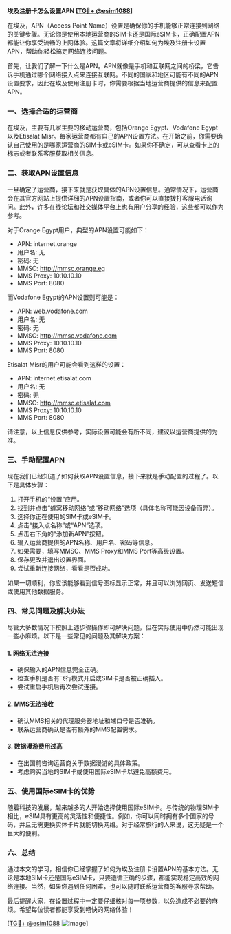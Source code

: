 **埃及注册卡怎么设置APN [[TG💪+ @esim1088](https://t.me/s/esim1088)]**

在埃及，APN（Access Point Name）设置是确保你的手机能够正常连接到网络的关键步骤。无论你是使用本地运营商的SIM卡还是国际eSIM卡，正确配置APN都能让你享受流畅的上网体验。这篇文章将详细介绍如何为埃及注册卡设置APN，帮助你轻松搞定网络连接问题。

首先，让我们了解一下什么是APN。APN就像是手机和互联网之间的桥梁，它告诉手机通过哪个网络接入点来连接互联网。不同的国家和地区可能有不同的APN设置要求，因此在埃及使用注册卡时，你需要根据当地运营商提供的信息来配置APN。

### 一、选择合适的运营商

在埃及，主要有几家主要的移动运营商，包括Orange Egypt、Vodafone Egypt以及Etisalat Misr。每家运营商都有自己的APN设置方法。在开始之前，你需要确认自己使用的是哪家运营商的SIM卡或eSIM卡。如果你不确定，可以查看卡上的标志或者联系客服获取相关信息。

### 二、获取APN设置信息

一旦确定了运营商，接下来就是获取具体的APN设置信息。通常情况下，运营商会在其官方网站上提供详细的APN设置指南，或者你可以直接拨打客服电话询问。此外，许多在线论坛和社交媒体平台上也有用户分享的经验，这些都可以作为参考。

对于Orange Egypt用户，典型的APN设置可能如下：
- APN: internet.orange
- 用户名: 无
- 密码: 无
- MMSC: http://mmsc.orange.eg
- MMS Proxy: 10.10.10.10
- MMS Port: 8080

而Vodafone Egypt的APN设置则可能是：
- APN: web.vodafone.com
- 用户名: 无
- 密码: 无
- MMSC: http://mmsc.vodafone.com
- MMS Proxy: 10.10.10.10
- MMS Port: 8080

Etisalat Misr的用户可能会看到这样的设置：
- APN: internet.etisalat.com
- 用户名: 无
- 密码: 无
- MMSC: http://mmsc.etisalat.com
- MMS Proxy: 10.10.10.10
- MMS Port: 8080

请注意，以上信息仅供参考，实际设置可能会有所不同，建议以运营商提供的为准。

### 三、手动配置APN

现在我们已经知道了如何获取APN设置信息，接下来就是手动配置的过程了。以下是具体步骤：

1. 打开手机的“设置”应用。
2. 找到并点击“蜂窝移动网络”或“移动网络”选项（具体名称可能因设备而异）。
3. 选择你正在使用的SIM卡或eSIM卡。
4. 点击“接入点名称”或“APN”选项。
5. 点击右下角的“添加新APN”按钮。
6. 输入运营商提供的APN名称、用户名、密码等信息。
7. 如果需要，填写MMSC、MMS Proxy和MMS Port等高级设置。
8. 保存更改并退出设置界面。
9. 尝试重新连接网络，看看是否成功。

如果一切顺利，你应该能够看到信号图标显示正常，并且可以浏览网页、发送短信或使用其他数据服务。

### 四、常见问题及解决办法

尽管大多数情况下按照上述步骤操作即可解决问题，但在实际使用中仍然可能出现一些小麻烦。以下是一些常见的问题及其解决方案：

#### 1. 网络无法连接
- 确保输入的APN信息完全正确。
- 检查手机是否有飞行模式开启或SIM卡是否被正确插入。
- 尝试重启手机后再次尝试连接。

#### 2. MMS无法接收
- 确认MMS相关的代理服务器地址和端口号是否准确。
- 联系运营商确认是否有额外的MMS配置需求。

#### 3. 数据漫游费用过高
- 在出国前咨询运营商关于数据漫游的具体政策。
- 考虑购买当地的SIM卡或使用国际eSIM卡以避免高额费用。

### 五、使用国际eSIM卡的优势

随着科技的发展，越来越多的人开始选择使用国际eSIM卡。与传统的物理SIM卡相比，eSIM具有更高的灵活性和便捷性。例如，你可以同时拥有多个国家的号码，并且无需更换实体卡片就能切换网络。对于经常旅行的人来说，这无疑是一个巨大的便利。

### 六、总结

通过本文的学习，相信你已经掌握了如何为埃及注册卡设置APN的基本方法。无论是本地SIM卡还是国际eSIM卡，只要遵循正确的步骤，都能实现稳定高效的网络连接。当然，如果你遇到任何困难，也可以随时联系运营商的客服寻求帮助。

最后提醒大家，在设置过程中一定要仔细核对每一项参数，以免造成不必要的麻烦。希望每位读者都能享受到畅快的网络体验！

[[TG💪+ @esim1088](https://t.me/s/esim1088) ![Image](https://i.postimg.cc/4NQfJmqS/Snipaste-2025-05-13-00-14-12.png)]